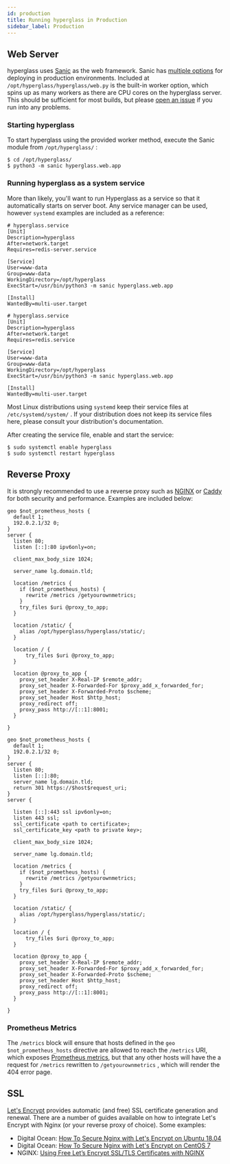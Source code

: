```yaml
---
id: production
title: Running hyperglass in Production
sidebar_label: Production
---
```


## Web Server

hyperglass uses [Sanic](https://github.com/huge-success/sanic) as the web framework. Sanic has [multiple options](https://sanic.readthedocs.io/en/latest/sanic/deploying.html) for deploying in production environments. Included at `/opt/hyperglass/hyperglass/web.py` is the built-in worker option, which spins up as many workers as there are CPU cores on the hyperglass server. This should be sufficient for most builds, but please [open an issue](https://github.com/checktheroads/hyperglass/issues) if you run into any problems.

### Starting hyperglass

To start hyperglass using the provided worker method, execute the Sanic module from `/opt/hyperglass/` :

``` 
$ cd /opt/hyperglass/
$ python3 -m sanic hyperglass.web.app
```

### Running hyperglass as a system service

More than likely, you'll want to run Hyperglass as a service so that it automatically starts on server boot. Any service manager can be used, however `systemd` examples are included as a reference:

<!--DOCUSAURUS_CODE_TABS-->
<!--Ubuntu/Debian-->

``` 
# hyperglass.service
[Unit]
Description=hyperglass
After=network.target
Requires=redis-server.service

[Service]
User=www-data
Group=www-data
WorkingDirectory=/opt/hyperglass
ExecStart=/usr/bin/python3 -m sanic hyperglass.web.app

[Install]
WantedBy=multi-user.target
```

<!--Centos/RHEL-->

``` 
# hyperglass.service
[Unit]
Description=hyperglass
After=network.target
Requires=redis.service

[Service]
User=www-data
Group=www-data
WorkingDirectory=/opt/hyperglass
ExecStart=/usr/bin/python3 -m sanic hyperglass.web.app

[Install]
WantedBy=multi-user.target
```

<!--END_DOCUSAURUS_CODE_TABS-->

Most Linux distributions using `systemd` keep their service files at `/etc/systemd/system/` . If your distribution does not keep its service files here, please consult your distribution's documentation.

After creating the service file, enable and start the service:

``` console
$ sudo systemctl enable hyperglass
$ sudo systemctl restart hyperglass
```

## Reverse Proxy

It is strongly recommended to use a reverse proxy such as [NGINX](https://www.nginx.com/) or [Caddy](https://caddyserver.com/) for both security and performance. Examples are included below:

<!--DOCUSAURUS_CODE_TABS-->
<!--NGINX (HTTP)-->

``` 
geo $not_prometheus_hosts {
  default 1;
  192.0.2.1/32 0;
}
server {
  listen 80;
  listen [::]:80 ipv6only=on;

  client_max_body_size 1024;

  server_name lg.domain.tld;

  location /metrics {
    if ($not_prometheus_hosts) {
      rewrite /metrics /getyourownmetrics;
    }
    try_files $uri @proxy_to_app;
  }

  location /static/ {
    alias /opt/hyperglass/hyperglass/static/;
  }

  location / {
      try_files $uri @proxy_to_app;
  }

  location @proxy_to_app {
    proxy_set_header X-Real-IP $remote_addr;
    proxy_set_header X-Forwarded-For $proxy_add_x_forwarded_for;
    proxy_set_header X-Forwarded-Proto $scheme;
    proxy_set_header Host $http_host;
    proxy_redirect off;
    proxy_pass http://[::1]:8001;
  }

}
```

<!--NGINX (HTTPS)-->

``` 
geo $not_prometheus_hosts {
  default 1;
  192.0.2.1/32 0;
}
server {
  listen 80;
  listen [::]:80;
  server_name lg.domain.tld;
  return 301 https://$host$request_uri;
}
server {

  listen [::]:443 ssl ipv6only=on;
  listen 443 ssl;
  ssl_certificate <path to certificate>;
  ssl_certificate_key <path to private key>;

  client_max_body_size 1024;

  server_name lg.domain.tld;

  location /metrics {
    if ($not_prometheus_hosts) {
      rewrite /metrics /getyourownmetrics;
    }
    try_files $uri @proxy_to_app;
  }

  location /static/ {
    alias /opt/hyperglass/hyperglass/static/;
  }

  location / {
      try_files $uri @proxy_to_app;
  }

  location @proxy_to_app {
    proxy_set_header X-Real-IP $remote_addr;
    proxy_set_header X-Forwarded-For $proxy_add_x_forwarded_for;
    proxy_set_header X-Forwarded-Proto $scheme;
    proxy_set_header Host $http_host;
    proxy_redirect off;
    proxy_pass http://[::1]:8001;
  }

}
```

<!--END_DOCUSAURUS_CODE_TABS-->

### Prometheus Metrics

The `/metrics` block will ensure that hosts defined in the `geo $not_prometheus_hosts` directive are allowed to reach the `/metrics` URI, which exposes [Prometheus metrics](/metrics), but that any other hosts will have the a request for `/metrics` rewritten to `/getyourownmetrics` , which will render the 404 error page.

## SSL

[Let's Encrypt](https://letsencrypt.org/) provides automatic (and free) SSL certificate generation and renewal. There are a number of guides available on how to integrate Let's Encrypt with Nginx (or your reverse proxy of choice). Some examples:

* Digital Ocean: [How To Secure Nginx with Let's Encrypt on Ubuntu 18.04](https://www.digitalocean.com/community/tutorials/how-to-secure-nginx-with-let-s-encrypt-on-ubuntu-18-04)
* Digital Ocean: [How To Secure Nginx with Let's Encrypt on CentOS 7](https://www.digitalocean.com/community/tutorials/how-to-secure-nginx-with-let-s-encrypt-on-centos-7)
* NGINX: [Using Free Let’s Encrypt SSL/TLS Certificates with NGINX](https://www.nginx.com/blog/using-free-ssltls-certificates-from-lets-encrypt-with-nginx/)

